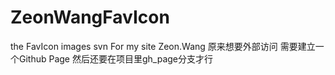 # ZeonWangFavIcon
the FavIcon images svn For my site Zeon.Wang
原来想要外部访问
需要建立一个Github Page 
然后还要在项目里gh_page分支才行
